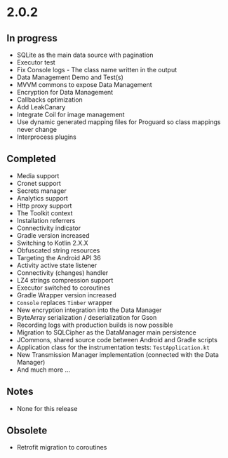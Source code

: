 # 2.0.2

## In progress

- SQLite as the main data source with pagination
- Executor test
- Fix Console logs - The class name written in the output
- Data Management Demo and Test(s)
- MVVM commons to expose Data Management
- Encryption for Data Management
- Callbacks optimization
- Add LeakCanary
- Integrate Coil for image management
- Use dynamic generated mapping files for Proguard so class mappings never change
- Interprocess plugins

## Completed

- Media support
- Cronet support
- Secrets manager
- Analytics support
- Http proxy support
- The Toolkit context
- Installation referrers
- Connectivity indicator
- Gradle version increased
- Switching to Kotlin 2.X.X
- Obfuscated string resources
- Targeting the Android API 36
- Activity active state listener
- Connectivity (changes) handler
- LZ4 strings compression support
- Executor switched to coroutines
- Gradle Wrapper version increased
- `Console` replaces `Timber` wrapper
- New encryption integration into the Data Manager
- ByteArray serialization / deserialization for Gson
- Recording logs with production builds is now possible
- Migration to SQLCipher as the DataManager main persistence
- JCommons, shared source code between Android and Gradle scripts
- Application class for the instrumentation tests: `TestApplication.kt`
- New Transmission Manager implementation (connected with the Data Manager)
- And much more ...

## Notes

- None for this release

## Obsolete

- Retrofit migration to coroutines
